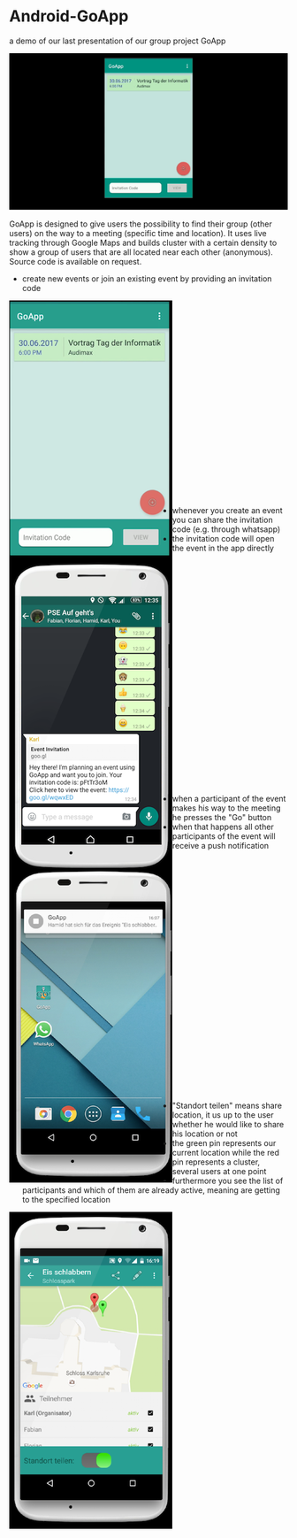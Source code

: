 # Android-GoApp

a demo of our last presentation of our group project GoApp

![Alt Text](https://github.com/Hamid1993/Android-GoApp/blob/master/resources/demo.gif)


GoApp is designed to give users the possibility to find their group (other users) on the way to a meeting (specific time and location). It uses live tracking through Google Maps and builds cluster with a certain density to show a group of users that are all located near each other (anonymous). Source code is available on request. 


* create new events or join an existing event by providing an invitation code
<img align="left" src="https://github.com/Hamid1993/Android-GoApp/blob/master/resources/eventsklein.png">
<br/>
<br/>
<br/>
<br/>
<br/>
<br/>
<br/>
<br/>
<br/>
<br/>
<br/>
<br/>
<br/>
<br/>
<br/>
<br/>
<br/>
<br/>
<br/>
<br/>
<br/>

* whenever you create an event you can share the invitation code (e.g. through whatsapp)
* the invitation code will open the event in the app directly
<img align="left" src="https://github.com/Hamid1993/Android-GoApp/blob/master/resources/shareLink.png">
<br/>
<br/>
<br/>
<br/>
<br/>
<br/>
<br/>
<br/>
<br/>
<br/>
<br/>
<br/>
<br/>
<br/>
<br/>
<br/>
<br/>
<br/>
<br/>
<br/>
<br/>
<br/>
<br/>
<br/>

* when a participant of the event makes his way to the meeting he presses the "Go" button 
* when that happens all other participants of the event will receive a push notification
<img align="left" src="https://github.com/Hamid1993/Android-GoApp/blob/master/resources/getPushNotification.png">
<br/>
<br/>
<br/>
<br/>
<br/>
<br/>
<br/>
<br/>
<br/>
<br/>
<br/>
<br/>
<br/>
<br/>
<br/>
<br/>
<br/>
<br/>
<br/>
<br/>
<br/>
<br/>
<br/>
<br/>
<br/>

* "Standort teilen" means share location, it us up to the user whether he would like to share his location or not
* the green pin represents our current location while the red pin represents a cluster, several users at one point
* furthermore you see the list of participants and which of them are already active, meaning are getting to the specified location
<img align="left" src="https://github.com/Hamid1993/Android-GoApp/blob/master/resources/overview.png">
